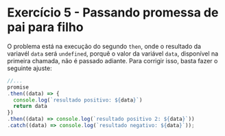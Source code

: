 # Exercício 5 - Passando promessa de pai para filho

O problema está na execução do segundo `then`, onde o resultado da variavél `data` será `undefined`, porquê o valor da variável `data`, disponível na primeira chamada, não é passado adiante. Para corrigir isso, basta fazer o seguinte ajuste:

```javascript
//...
promise
.then((data) => {
  console.log(`resultado positivo: ${data}`)
  return data
})
.then((data) => console.log(`resultado positivo 2: ${data}`))
.catch((data) => console.log(`resultado negativo: ${data}`));
```